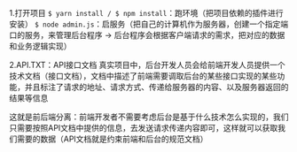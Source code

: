 1.打开项目
  `$ yarn install / $ npm install`：跑环境（把项目依赖的插件进行安装）
  `$ node admin.js`：启服务（把自己的计算机作为服务器，创建一个指定端口的服务，来管理后台程序 -> 后台程序会根据客户端请求的需求，把对应的数据和业务逻辑实现）

2.API.TXT：API接口文档
  真实项目中，后台开发人员会给前端开发人员提供一个技术文档（接口文档），文档中描述了前端需要调取后台的某些接口实现的某些功能，并且标注了请求的地址、请求方式、传递给服务器的内容、以及服务器返回的结果等信息

  这就是前后端分离：前端开发者不需要考虑后台是基于什么技术怎么实现的，我们只需要按照API文档中提供的信息，去发送请求传递内容即可，这样就可以获取我们需要的数据（API文档就是约束前端和后台的规范文档）